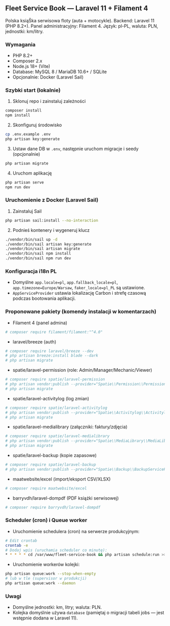 ## Fleet Service Book — Laravel 11 + Filament 4

Polska ksiąŜka serwisowa floty (auta + motocykle). Backend: Laravel 11 (PHP 8.2+). Panel administracyjny: Filament 4. Język: pl-PL, waluta: PLN, jednostki: km/litry.

### Wymagania
- PHP 8.2+
- Composer 2.x
- Node.js 18+ (Vite)
- Database: MySQL 8 / MariaDB 10.6+ / SQLite
- Opcjonalnie: Docker (Laravel Sail)

### Szybki start (lokalnie)
1. Sklonuj repo i zainstaluj zależności
```bash
composer install
npm install
```
2. Skonfiguruj środowisko
```bash
cp .env.example .env
php artisan key:generate
```
3. Ustaw dane DB w `.env`, następnie uruchom migracje i seedy (opcjonalnie)
```bash
php artisan migrate
```
4. Uruchom aplikację
```bash
php artisan serve
npm run dev
```

### Uruchomienie z Docker (Laravel Sail)
1. Zainstaluj Sail
```bash
php artisan sail:install --no-interaction
```
2. Podnieś kontenery i wygeneruj klucz
```bash
./vendor/bin/sail up -d
./vendor/bin/sail artisan key:generate
./vendor/bin/sail artisan migrate
./vendor/bin/sail npm install
./vendor/bin/sail npm run dev
```

### Konfiguracja i18n PL
- Domyślne `app.locale=pl`, `app.fallback_locale=pl`, `app.timezone=Europe/Warsaw`, `faker_locale=pl_PL` są ustawione.
- `AppServiceProvider` ustawia lokalizację Carbon i strefę czasową podczas bootowania aplikacji.

### Proponowane pakiety (komendy instalacji w komentarzach)
- Filament 4 (panel admina)
```bash
# composer require filament/filament:"^4.0"
```
- laravel/breeze (auth)
```bash
# composer require laravel/breeze --dev
# php artisan breeze:install blade --dark
# php artisan migrate
```
- spatie/laravel-permission (role: Admin/Manager/Mechanic/Viewer)
```bash
# composer require spatie/laravel-permission
# php artisan vendor:publish --provider="Spatie\\Permission\\PermissionServiceProvider"
# php artisan migrate
```
- spatie/laravel-activitylog (log zmian)
```bash
# composer require spatie/laravel-activitylog
# php artisan vendor:publish --provider="Spatie\\Activitylog\\ActivitylogServiceProvider" --tag="activitylog-migrations"
# php artisan migrate
```
- spatie/laravel-medialibrary (załączniki: faktury/zdjęcia)
```bash
# composer require spatie/laravel-medialibrary
# php artisan vendor:publish --provider="Spatie\\MediaLibrary\\MediaLibraryServiceProvider" --tag="migrations"
# php artisan migrate
```
- spatie/laravel-backup (kopie zapasowe)
```bash
# composer require spatie/laravel-backup
# php artisan vendor:publish --provider="Spatie\\Backup\\BackupServiceProvider"
```
- maatwebsite/excel (import/eksport CSV/XLSX)
```bash
# composer require maatwebsite/excel
```
- barryvdh/laravel-dompdf (PDF książki serwisowej)
```bash
# composer require barryvdh/laravel-dompdf
```

### Scheduler (cron) i Queue worker
- Uruchomienie schedulera (cron) na serwerze produkcyjnym:
```bash
# Edit crontab
crontab -e
# Dodaj wpis (uruchamia scheduler co minutę):
* * * * * cd /var/www/fleet-service-book && php artisan schedule:run >> /dev/null 2>&1
```
- Uruchomienie workerów kolejki:
```bash
php artisan queue:work --stop-when-empty
# lub w tle (supervisor w produkcji)
php artisan queue:work --daemon
```

### Uwagi
- Domyślne jednostki: km, litry; waluta: PLN.
- Kolejka domyślnie używa `database` (pamiętaj o migracji tabeli jobs — jest wstępnie dodana w Laravel 11).

